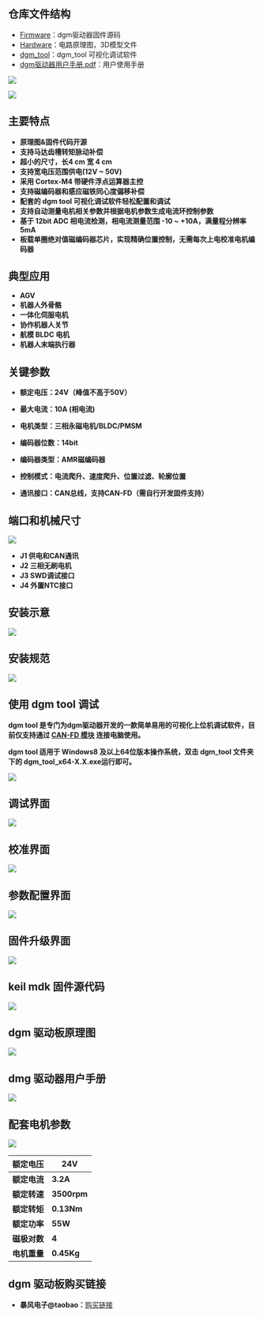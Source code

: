 

## 仓库文件结构

- [Firmware](https://github.com/codenocold/dgm/tree/main/Firmware)：dgm驱动器固件源码
- [Hardware](https://github.com/codenocold/dgm/tree/main/Hardware)：电路原理图，3D模型文件
- [dgm_tool](https://github.com/codenocold/dgm/tree/main/dgm_tool)：dgm_tool 可视化调试软件
- [dgm驱动器用户手册.pdf](https://github.com/codenocold/dgm/blob/main/dgm%E9%A9%B1%E5%8A%A8%E5%99%A8%E7%94%A8%E6%88%B7%E6%89%8B%E5%86%8C.pdf)：用户使用手册

**![](img/head_show.jpg)**

![](img/control_loop.png)

## 主要特点

- **原理图&固件代码开源**
- **支持马达齿槽转矩脉动补偿**
- **超小的尺寸，长4 cm 宽 4 cm**
- **支持宽电压范围供电(12V ~ 50V)**
- **采用 Cortex-M4 带硬件浮点运算器主控**
- **支持磁编码器和感应磁铁同心度偏移补偿**
- **配套的 dgm tool 可视化调试软件轻松配置和调试**
- **支持自动测量电机相关参数并根据电机参数生成电流环控制参数**
- **基于 12bit ADC 相电流检测，相电流测量范围 -10 ~ +10A，满量程分辨率 5mA**
- **板载单圈绝对值磁编码器芯片，实现精确位置控制，无需每次上电校准电机编码器**

## 典型应用

- **AGV**
- **机器人外骨骼**
- **一体化伺服电机**
- **协作机器人关节**
- **航模 BLDC 电机**
- **机器人末端执行器**

## 关键参数

- **额定电压：24V（峰值不高于50V）**
- **最大电流：10A (相电流)**
- **电机类型：三相永磁电机/BLDC/PMSM**
- **编码器位数：14bit**
- **编码器类型：AMR磁编码器**

- **控制模式：电流爬升、速度爬升、位置过滤、轮廓位置**
- **通讯接口：CAN总线，支持CAN-FD（需自行开发固件支持）**

## 端口和机械尺寸

![](img/port_mech.jpg)

- **J1 供电和CAN通讯**
- **J2 三相无刷电机**
- **J3 SWD调试接口**
- **J4 外置NTC接口**

## 安装示意

![](img/dgm_mount.jpg)

## 安装规范

![](img/mag_install.jpg)

## 使用 dgm tool 调试

**dgm tool 是专门为dgm驱动器开发的一款简单易用的可视化上位机调试软件，目前仅支持通过 [CAN-FD 模块](https://item.taobao.com/item.htm?spm=a230r.1.14.1.458c30e3ims9dC&id=610739408298&ns=1&abbucket=13#detail) 连接电脑使用。**

**dgm tool 适用于 Windows8 及以上64位版本操作系统，双击 dgm_tool 文件夹下的 dgm_tool_x64-X.X.exe运行即可。**

![](img/dgm_con_final.jpg)

## 调试界面

![](img/dgm_tool_debug.jpg)

## 校准界面

![](img/dgm_tool_calib.jpg)

## 参数配置界面

![](img/dgm_tool_config.jpg)

## 固件升级界面

![](img/dgm_tool_dfu.jpg)

## keil mdk 固件源代码

![](img/keil.jpg)

## dgm 驱动板原理图

![](img/sch.png)

## dmg 驱动器用户手册

![](img/doc.png)

## 配套电机参数

![](img/motor.jpg)

| 额定电压     | 24V         |
| ------------ | ----------- |
| **额定电流** | **3.2A**    |
| **额定转速** | **3500rpm** |
| **额定转矩** | **0.13Nm**  |
| **额定功率** | **55W**     |
| **磁极对数** | **4**       |
| **电机重量** | **0.45Kg**  |

## dgm 驱动板购买链接

- **暴风电子@taobao：**[购买链接](https://item.taobao.com/item.htm?ft=t&id=645970525370)
